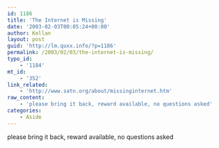 ```yaml
---
id: 1186
title: 'The Internet is Missing'
date: '2003-02-03T00:05:24+00:00'
author: Kellan
layout: post
guid: 'http://lm.quxx.info/?p=1186'
permalink: /2003/02/03/the-internet-is-missing/
typo_id:
    - '1184'
mt_id:
    - '352'
link_related:
    - 'http://www.satn.org/about/missinginternet.htm'
raw_content:
    - 'please bring it back, reward available, no questions asked'
categories:
    - Aside
---
```


please bring it back, reward available, no questions asked